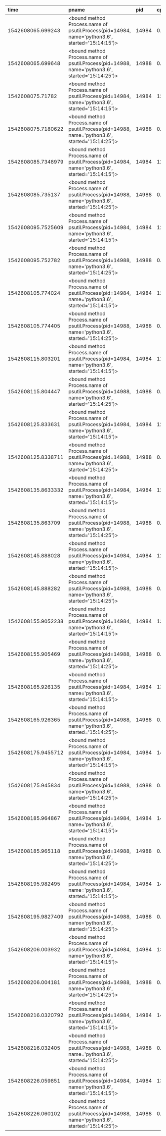 |time|pname|pid|cpu%|memory%|
|:--|:--|:--|:--|:--|
|1542608065.699243|<bound method Process.name of psutil.Process(pid=14984, name='python3.6', started='15:14:15')>|14984|0.0|1.0258674621582031|
|1542608065.699648|<bound method Process.name of psutil.Process(pid=14988, name='python3.6', started='15:14:25')>|14988|0.0|0.12450218200683594|
|1542608075.71782|<bound method Process.name of psutil.Process(pid=14984, name='python3.6', started='15:14:15')>|14984|123.8|1.1275291442871094|
|1542608075.7180622|<bound method Process.name of psutil.Process(pid=14988, name='python3.6', started='15:14:25')>|14988|0.2|0.12540817260742188|
|1542608085.7348979|<bound method Process.name of psutil.Process(pid=14984, name='python3.6', started='15:14:15')>|14984|122.3|1.2306690216064453|
|1542608085.735137|<bound method Process.name of psutil.Process(pid=14988, name='python3.6', started='15:14:25')>|14988|0.1|0.12540817260742188|
|1542608095.7525609|<bound method Process.name of psutil.Process(pid=14984, name='python3.6', started='15:14:15')>|14984|121.9|1.2747764587402344|
|1542608095.752782|<bound method Process.name of psutil.Process(pid=14988, name='python3.6', started='15:14:25')>|14988|0.2|0.12540817260742188|
|1542608105.774024|<bound method Process.name of psutil.Process(pid=14984, name='python3.6', started='15:14:15')>|14984|122.1|1.2361526489257812|
|1542608105.774405|<bound method Process.name of psutil.Process(pid=14988, name='python3.6', started='15:14:25')>|14988|0.2|0.1254558563232422|
|1542608115.803201|<bound method Process.name of psutil.Process(pid=14984, name='python3.6', started='15:14:15')>|14984|114.6|1.1728763580322266|
|1542608115.804447|<bound method Process.name of psutil.Process(pid=14988, name='python3.6', started='15:14:25')>|14988|0.2|0.1254558563232422|
|1542608125.833631|<bound method Process.name of psutil.Process(pid=14984, name='python3.6', started='15:14:15')>|14984|123.9|1.1548995971679688|
|1542608125.8338711|<bound method Process.name of psutil.Process(pid=14988, name='python3.6', started='15:14:25')>|14988|0.2|0.1254558563232422|
|1542608135.8633332|<bound method Process.name of psutil.Process(pid=14984, name='python3.6', started='15:14:15')>|14984|125.4|1.1552810668945312|
|1542608135.863709|<bound method Process.name of psutil.Process(pid=14988, name='python3.6', started='15:14:25')>|14988|0.3|0.1254558563232422|
|1542608145.888028|<bound method Process.name of psutil.Process(pid=14984, name='python3.6', started='15:14:15')>|14984|128.5|1.2629032135009766|
|1542608145.888282|<bound method Process.name of psutil.Process(pid=14988, name='python3.6', started='15:14:25')>|14988|0.2|0.1254558563232422|
|1542608155.9052238|<bound method Process.name of psutil.Process(pid=14984, name='python3.6', started='15:14:15')>|14984|136.4|1.2575149536132812|
|1542608155.905469|<bound method Process.name of psutil.Process(pid=14988, name='python3.6', started='15:14:25')>|14988|0.2|0.1254558563232422|
|1542608165.926135|<bound method Process.name of psutil.Process(pid=14984, name='python3.6', started='15:14:15')>|14984|136.5|1.2090206146240234|
|1542608165.926365|<bound method Process.name of psutil.Process(pid=14988, name='python3.6', started='15:14:25')>|14988|0.2|0.1254558563232422|
|1542608175.9455712|<bound method Process.name of psutil.Process(pid=14984, name='python3.6', started='15:14:15')>|14984|142.5|1.247549057006836|
|1542608175.945834|<bound method Process.name of psutil.Process(pid=14988, name='python3.6', started='15:14:25')>|14988|0.2|0.1254558563232422|
|1542608185.964867|<bound method Process.name of psutil.Process(pid=14984, name='python3.6', started='15:14:15')>|14984|143.4|1.1660575866699219|
|1542608185.965118|<bound method Process.name of psutil.Process(pid=14988, name='python3.6', started='15:14:25')>|14988|0.2|0.1255035400390625|
|1542608195.982495|<bound method Process.name of psutil.Process(pid=14984, name='python3.6', started='15:14:15')>|14984|142.1|1.2760162353515625|
|1542608195.9827409|<bound method Process.name of psutil.Process(pid=14988, name='python3.6', started='15:14:25')>|14988|0.1|0.1255512237548828|
|1542608206.003932|<bound method Process.name of psutil.Process(pid=14984, name='python3.6', started='15:14:15')>|14984|137.4|1.1684894561767578|
|1542608206.004181|<bound method Process.name of psutil.Process(pid=14988, name='python3.6', started='15:14:25')>|14988|0.2|0.1255512237548828|
|1542608216.0320792|<bound method Process.name of psutil.Process(pid=14984, name='python3.6', started='15:14:15')>|14984|141.2|1.288604736328125|
|1542608216.032405|<bound method Process.name of psutil.Process(pid=14988, name='python3.6', started='15:14:25')>|14988|0.2|0.12559890747070312|
|1542608226.059851|<bound method Process.name of psutil.Process(pid=14984, name='python3.6', started='15:14:15')>|14984|130.7|1.2084007263183594|
|1542608226.060102|<bound method Process.name of psutil.Process(pid=14988, name='python3.6', started='15:14:25')>|14988|0.3|0.12559890747070312|
